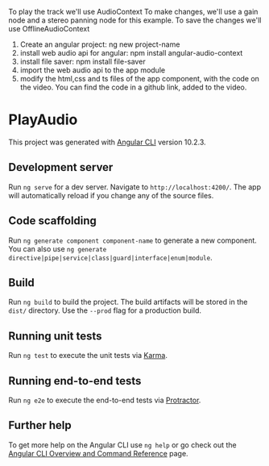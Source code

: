 To play the track we'll use AudioContext
To make changes, we'll use a gain node and a stereo panning node for this example.
To save the changes we'll use OfflineAudioContext

1. Create an angular project: ng new project-name
2. install web audio api for angular: npm install angular-audio-context
3. install file saver: npm install file-saver
4. import the web audio api to the app module
5. modify the html,css and ts files of the app component, with the code on the video.
You can find the code in a github link, added to the video.


# PlayAudio

This project was generated with [Angular CLI](https://github.com/angular/angular-cli) version 10.2.3.

## Development server

Run `ng serve` for a dev server. Navigate to `http://localhost:4200/`. The app will automatically reload if you change any of the source files.

## Code scaffolding

Run `ng generate component component-name` to generate a new component. You can also use `ng generate directive|pipe|service|class|guard|interface|enum|module`.

## Build

Run `ng build` to build the project. The build artifacts will be stored in the `dist/` directory. Use the `--prod` flag for a production build.

## Running unit tests

Run `ng test` to execute the unit tests via [Karma](https://karma-runner.github.io).

## Running end-to-end tests

Run `ng e2e` to execute the end-to-end tests via [Protractor](http://www.protractortest.org/).

## Further help

To get more help on the Angular CLI use `ng help` or go check out the [Angular CLI Overview and Command Reference](https://angular.io/cli) page.
